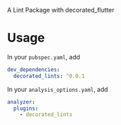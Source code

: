 A Lint Package with decorated_flutter

# Usage
In your `pubspec.yaml`, add
```yaml
dev_dependencies:
  decorated_lints: ^0.0.1
```

In your `analysis_options.yaml`, add
```yaml
analyzer:
  plugins:
    - decorated_lints
```